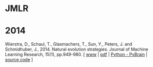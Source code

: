 # JMLR

# 2014

Wierstra, D., Schaul, T., Glasmachers, T., Sun, Y., Peters, J. and Schmidhuber, J., 2014. Natural evolution strategies. Journal of Machine Learning Research, 15(1), pp.949-980. [ [www](https://jmlr.org/papers/v15/wierstra14a.html) | [pdf](https://www.jmlr.org/papers/volume15/wierstra14a/wierstra14a.pdf) | [Python - PyBrain](https://github.com/pybrain/pybrain) | [source code](http://schaul.site44.com/nes.html) ]
